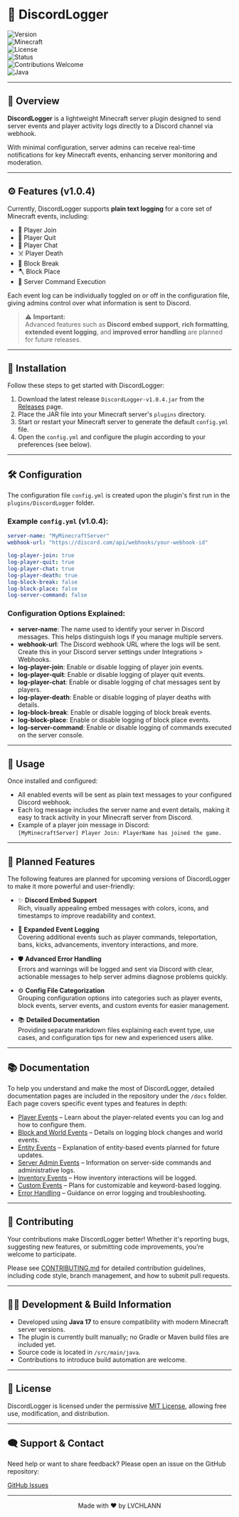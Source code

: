 # 🔌 DiscordLogger

![Version](https://img.shields.io/badge/version-v1.0.4-blue)  
![Minecraft](https://img.shields.io/badge/minecraft-1.20.x-green)  
![License](https://img.shields.io/github/license/LVCHLANN/DiscordLogger)  
![Status](https://img.shields.io/badge/status-active-brightgreen)  
![Contributions Welcome](https://img.shields.io/badge/contributions-welcome-yellow)  
![Java](https://img.shields.io/badge/built_with-Java_17-red)

---

## 📖 Overview

**DiscordLogger** is a lightweight Minecraft server plugin designed to send server events and player activity logs directly to a Discord channel via webhook.

With minimal configuration, server admins can receive real-time notifications for key Minecraft events, enhancing server monitoring and moderation.

---

## ⚙️ Features (v1.0.4)

Currently, DiscordLogger supports **plain text logging** for a core set of Minecraft events, including:

- 👋 Player Join  
- 🚪 Player Quit  
- 💬 Player Chat  
- ☠️ Player Death  
- 🧱 Block Break  
- 🪓 Block Place  
- 📝 Server Command Execution  

Each event log can be individually toggled on or off in the configuration file, giving admins control over what information is sent to Discord.

> ⚠️ **Important:**  
> Advanced features such as **Discord embed support**, **rich formatting**, **extended event logging**, and **improved error handling** are planned for future releases.

---

## 🚀 Installation

Follow these steps to get started with DiscordLogger:

1. Download the latest release `DiscordLogger-v1.0.4.jar` from the [Releases](https://github.com/LVCHLANN/DiscordLogger/releases) page.  
2. Place the JAR file into your Minecraft server's `plugins` directory.  
3. Start or restart your Minecraft server to generate the default `config.yml` file.  
4. Open the `config.yml` and configure the plugin according to your preferences (see below).

---

## 🛠 Configuration

The configuration file `config.yml` is created upon the plugin's first run in the `plugins/DiscordLogger` folder.

### Example `config.yml` (v1.0.4):
```yaml
server-name: "MyMinecraftServer"  
webhook-url: "https://discord.com/api/webhooks/your-webhook-id"

log-player-join: true  
log-player-quit: true  
log-player-chat: true  
log-player-death: true  
log-block-break: false  
log-block-place: false  
log-server-command: false
```

### Configuration Options Explained:

- **server-name**: The name used to identify your server in Discord messages. This helps distinguish logs if you manage multiple servers.  
- **webhook-url**: The Discord webhook URL where the logs will be sent. Create this in your Discord server settings under Integrations > Webhooks.  
- **log-player-join**: Enable or disable logging of player join events.  
- **log-player-quit**: Enable or disable logging of player quit events.  
- **log-player-chat**: Enable or disable logging of chat messages sent by players.  
- **log-player-death**: Enable or disable logging of player deaths with details.  
- **log-block-break**: Enable or disable logging of block break events.  
- **log-block-place**: Enable or disable logging of block place events.  
- **log-server-command**: Enable or disable logging of commands executed on the server console.

---

## 📝 Usage

Once installed and configured:

- All enabled events will be sent as plain text messages to your configured Discord webhook.  
- Each log message includes the server name and event details, making it easy to track activity in your Minecraft server from Discord.  
- Example of a player join message in Discord:  
  `[MyMinecraftServer] Player Join: PlayerName has joined the game.`

---

## 🔮 Planned Features

The following features are planned for upcoming versions of DiscordLogger to make it more powerful and user-friendly:

- ✨ **Discord Embed Support**  
  Rich, visually appealing embed messages with colors, icons, and timestamps to improve readability and context.  

- 🔄 **Expanded Event Logging**  
  Covering additional events such as player commands, teleportation, bans, kicks, advancements, inventory interactions, and more.  

- 🛡️ **Advanced Error Handling**  
  Errors and warnings will be logged and sent via Discord with clear, actionable messages to help server admins diagnose problems quickly.  

- ⚙️ **Config File Categorization**  
  Grouping configuration options into categories such as player events, block events, server events, and custom events for easier management.  

- 📚 **Detailed Documentation**  
  Providing separate markdown files explaining each event type, use cases, and configuration tips for new and experienced users alike.

---

## 📚 Documentation

To help you understand and make the most of DiscordLogger, detailed documentation pages are included in the repository under the `/docs` folder. Each page covers specific event types and features in depth:

- [Player Events](docs/player-events.md) – Learn about the player-related events you can log and how to configure them.  
- [Block and World Events](docs/block-and-world-events.md) – Details on logging block changes and world events.  
- [Entity Events](docs/entity-events.md) – Explanation of entity-based events planned for future updates.  
- [Server Admin Events](docs/server-admin-events.md) – Information on server-side commands and administrative logs.  
- [Inventory Events](docs/inventory-events.md) – How inventory interactions will be logged.  
- [Custom Events](docs/custom-events.md) – Plans for customizable and keyword-based logging.  
- [Error Handling](docs/error-handling.md) – Guidance on error logging and troubleshooting.

---

## 🤝 Contributing

Your contributions make DiscordLogger better! Whether it's reporting bugs, suggesting new features, or submitting code improvements, you’re welcome to participate.

Please see [CONTRIBUTING.md](CONTRIBUTING.md) for detailed contribution guidelines, including code style, branch management, and how to submit pull requests.

---

## 🧑‍💻 Development & Build Information

- Developed using **Java 17** to ensure compatibility with modern Minecraft server versions.  
- The plugin is currently built manually; no Gradle or Maven build files are included yet.  
- Source code is located in `/src/main/java`.  
- Contributions to introduce build automation are welcome.

---

## 📄 License

DiscordLogger is licensed under the permissive [MIT License](LICENSE), allowing free use, modification, and distribution.

---

## 🗨 Support & Contact

Need help or want to share feedback? Please open an issue on the GitHub repository:

[GitHub Issues](https://github.com/LVCHLANN/DiscordLogger/issues)

---

<p align="center">
Made with ❤️ by LVCHLANN  
</p>
